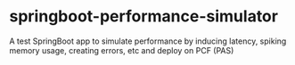 # springboot-performance-simulator
A test SpringBoot app to simulate performance by inducing latency, spiking memory usage, creating errors, etc and deploy on PCF (PAS)
